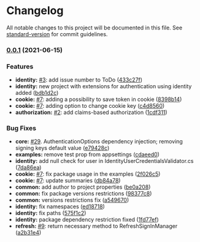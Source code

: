 # Changelog

All notable changes to this project will be documented in this file. See [standard-version](https://github.com/conventional-changelog/standard-version) for commit guidelines.

### [0.0.1](https://github.com/TourmalineCore/TourmalineCore.AspNetCore.JwtAuthentication/compare/v0.0.1) (2021-06-15)


### Features

* **identity:** [#3](https://github.com/TourmalineCore/TourmalineCore.AspNetCore.JwtAuthentication/issues/3): add issue number to ToDo ([433c27f](https://github.com/TourmalineCore/TourmalineCore.AspNetCore.JwtAuthentication/commit/433c27f84a254954eb4735d67d79f2812f3bacc7))
* **identity:** new project with extensions for authentication using identity added ([bdb1d2c](https://github.com/TourmalineCore/TourmalineCore.AspNetCore.JwtAuthentication/commit/bdb1d2c4cf506b80ca58f99ae912fe890e905d92))
* **cookie:** [#7](https://github.com/TourmalineCore/TourmalineCore.AspNetCore.JwtAuthentication/issues/7): adding a possibility to save token in cookie ([8398b14](https://github.com/TourmalineCore/TourmalineCore.AspNetCore.JwtAuthentication/commit/8398b1467d30a75fd44853e42f7461e3074179dd))
* **cookie:** [#7](https://github.com/TourmalineCore/TourmalineCore.AspNetCore.JwtAuthentication/issues/7): adding option to change cookie key ([c4d8560](https://github.com/TourmalineCore/TourmalineCore.AspNetCore.JwtAuthentication/commit/c4d85609be9c68edcd510966279127364c69eaa9))
* **authorization:** [#2](https://github.com/TourmalineCore/TourmalineCore.AspNetCore.JwtAuthentication/issues/2): add claims-based authorization ([1cdf311](https://github.com/TourmalineCore/TourmalineCore.AspNetCore.JwtAuthentication/commit/1cdf311d7c39e4f60f9d0d833b35f43ce14d6022))


### Bug Fixes

* **core:** [#29](https://github.com/TourmalineCore/TourmalineCore.AspNetCore.JwtAuthentication/issues/29). AuthenticationOptions dependency injection; removing signing keys default value ([e79428c](https://github.com/TourmalineCore/TourmalineCore.AspNetCore.JwtAuthentication/commit/e79428c47b39a694307b32c23fca8e9067c85852))
* **examples:** remove test prop from appsettings ([cdaeed0](https://github.com/TourmalineCore/TourmalineCore.AspNetCore.JwtAuthentication/commit/cdaeed06a4b409857009849d266856ddb1fc47cb))
* **identity:** add null check for user in IdentityUserCredentialsValidator.cs ([7da86ea](https://github.com/TourmalineCore/TourmalineCore.AspNetCore.JwtAuthentication/commit/7da86ea9d68701e1ac1b983919145318cf111218))
* **cookie:** [#7](https://github.com/TourmalineCore/TourmalineCore.AspNetCore.JwtAuthentication/issues/7): fix package usage in the examples ([2f026c5](https://github.com/TourmalineCore/TourmalineCore.AspNetCore.JwtAuthentication/commit/2f026c56451ae020ce61eb0e0d651a75b363051a))
* **cookie:** [#7](https://github.com/TourmalineCore/TourmalineCore.AspNetCore.JwtAuthentication/issues/7): update summaries ([db84a78](https://github.com/TourmalineCore/TourmalineCore.AspNetCore.JwtAuthentication/commit/db84a78ced643cf8be925cb5933a5c49f890aecc))
* **common:** add author to project properties ([be0a208](https://github.com/TourmalineCore/TourmalineCore.AspNetCore.JwtAuthentication/commit/be0a2081ccd251a07b775d079288cf973d083b73))
* **common:** fix package versions restrictions ([98377c8](https://github.com/TourmalineCore/TourmalineCore.AspNetCore.JwtAuthentication/commit/98377c8411cdc30a6eaa8c61a485736c6c5b3c85))
* **common:** versions restrictions fix ([a549670](https://github.com/TourmalineCore/TourmalineCore.AspNetCore.JwtAuthentication/commit/a5496701ff3a83125c2f4ec4001b9bc235c182e5))
* **identity:** fix namespaces ([ed18718](https://github.com/TourmalineCore/TourmalineCore.AspNetCore.JwtAuthentication/commit/ed18718d3dfd0cb9191d024139608bbffeac0b00))
* **identity:** fix paths ([575f1c2](https://github.com/TourmalineCore/TourmalineCore.AspNetCore.JwtAuthentication/commit/575f1c203f9eeb5d6b129ab7a9c9156a0beba0f4))
* **identity:** package dependency restriction fixed ([1fd77ef](https://github.com/TourmalineCore/TourmalineCore.AspNetCore.JwtAuthentication/commit/1fd77ef5c65bade520f9898d3028f447277ee0a8))
* **refresh:** [#9](https://github.com/TourmalineCore/TourmalineCore.AspNetCore.JwtAuthentication/issues/9): return necessary method to RefreshSignInManager ([a2b31e4](https://github.com/TourmalineCore/TourmalineCore.AspNetCore.JwtAuthentication/commit/a2b31e4a806383316a5dd3ded80e4e90d562e000))
